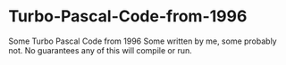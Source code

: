 # Turbo-Pascal-Code-from-1996
Some Turbo Pascal Code from 1996
Some written by me, some probably not.
No guarantees any of this will compile or run.
